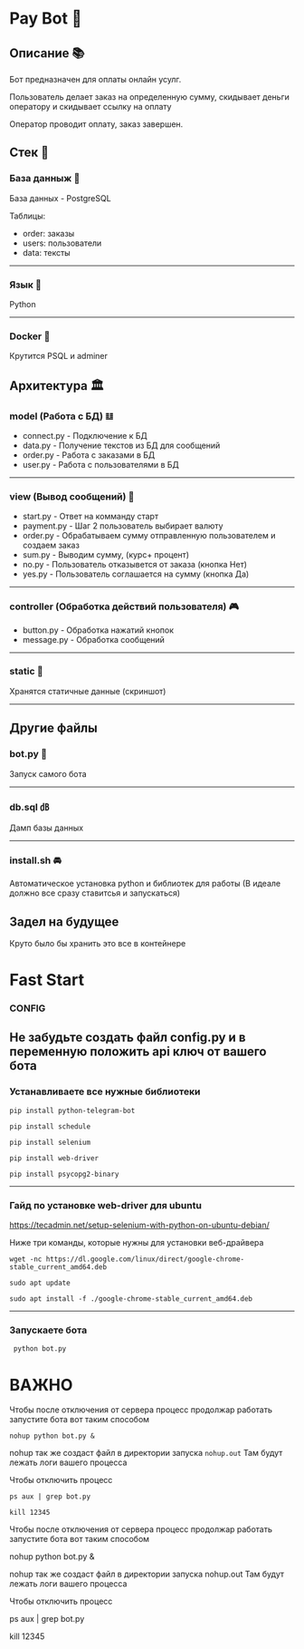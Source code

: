 # Pay Bot 🤖

## Описание 📚
Бот предназначен для оплаты онлайн усулг.

Пользователь делает заказ на определенную сумму, скидывает деньги оператору и скидывает ссылку на оплату

Оператор проводит оплату, заказ завершен.


## Стек 🥞

### База данныж 🐘
База данных - PostgreSQL

Таблицы:
- order: заказы
- users: пользователи
- data: тексты

---

### Язык 🐍
Python

---

### Docker 🐳
Крутится PSQL и adminer

## Архитектура 🏛️

### model (Работа с БД) 𝌭
- connect.py - Подключение к БД
- data.py -  Получение текстов из БД для сообщений
- order.py - Работа с заказами в БД
- user.py - Работа с пользователями в БД

---

### view (Вывод сообщений) 🎑
- start.py - Ответ на комманду старт
- payment.py - Шаг 2 пользователь выбирает валюту
- order.py - Обрабатываем сумму отправленную пользователем и создаем заказ
- sum.py - Выводим сумму, (курс+ процент)
- no.py  - Пользователь отказывется от заказа (кнопка Нет)
- yes.py - Пользователь соглашается на сумму (кнопка Да)

---

### controller (Обработка действий пользователя) 🎮
- button.py - Обработка нажатий кнопок
- message.py - Обработка сообщений
---

### static 🌁
Хранятся статичные данные (скриншот)

---

## Другие файлы

### bot.py 🤖
Запуск самого бота

---

### db.sql ㏈
Дамп базы данных

---

### install.sh 🚘
Автоматическое установка python и библиотек для работы
(В идеале должно все сразу ставитсья и запускаться)


## Задел на будущее
Круто было бы хранить это все в контейнере







# Fast Start

### CONFIG

Не забудьте создать файл config.py и в переменную положить api ключ от вашего бота
----

###  Устанавливаете все нужные библиотеки

``` pip install python-telegram-bot ```

``` pip install schedule ```

``` pip install selenium ```

```pip install web-driver ```

```pip install psycopg2-binary ```

-------------

### Гайд по установке web-driver для ubuntu

https://tecadmin.net/setup-selenium-with-python-on-ubuntu-debian/

Ниже три команды, которые нужны для установки веб-драйвера

```wget -nc https://dl.google.com/linux/direct/google-chrome-stable_current_amd64.deb```

```sudo apt update```

```sudo apt install -f ./google-chrome-stable_current_amd64.deb```

------

### Запускаете бота

``` python bot.py```

# ВАЖНО

Чтобы после отключения от сервера процесс продолжар работать запустите бота вот таким способом

``` nohup python bot.py & ```

nohup так же создаст файл в директории запуска ```nohup.out```
Там будут лежать логи вашего процесса

Чтобы отключить процесс

``` ps aux | grep bot.py ```

```kill 12345```

Чтобы после отключения от сервера процесс продолжар работать запустите бота вот таким способом

nohup python bot.py &

nohup так же создаст файл в директории запуска nohup.out Там будут лежать логи вашего процесса

Чтобы отключить процесс

ps aux | grep bot.py

kill 12345

